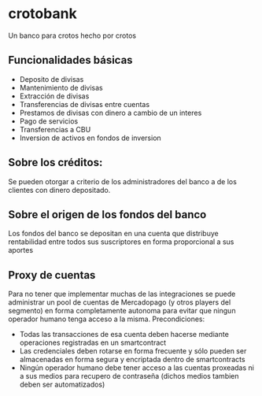# crotobank
Un banco para crotos hecho por crotos


## Funcionalidades básicas

- Deposito de divisas
- Mantenimiento de divisas
- Extracción de divisas
- Transferencias de divisas entre cuentas
- Prestamos de divisas con dinero a cambio de un interes
- Pago de servicios
- Transferencias a CBU
- Inversion de activos en fondos de inversion
## Sobre los créditos: 

Se pueden otorgar a criterio de los administradores del banco a de los clientes con dinero depositado.

## Sobre el origen de los fondos del banco

Los fondos del banco se depositan en una cuenta que distribuye rentabilidad entre todos sus suscriptores en forma proporcional a sus aportes

## Proxy de cuentas

Para no tener que implementar muchas de las integraciones se puede administrar un pool de cuentas de Mercadopago (y otros players del segmento) en forma completamente autonoma para evitar que ningun operador humano tenga acceso a la misma. 
Precondiciones: 
- Todas las transacciones de esa cuenta deben hacerse mediante operaciones registradas en un smartcontract
- Las credenciales deben rotarse en forma frecuente y sólo pueden ser almacenadas en forma segura y encriptada dentro de smartcontracts
- Ningún operador humano debe tener acceso a las cuentas proxeadas ni a sus medios para recupero de contraseña (dichos medios tambien deben ser automatizados)
